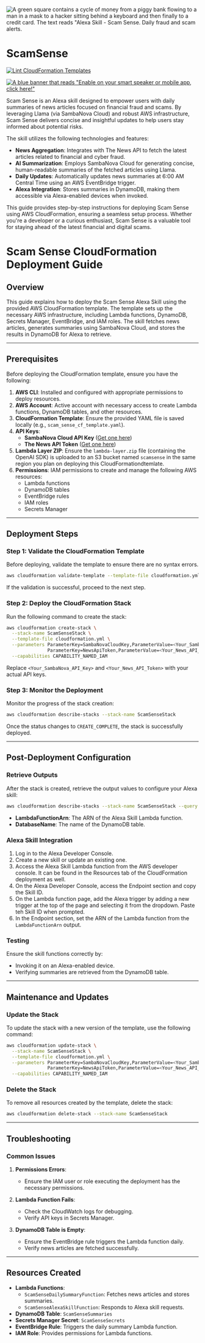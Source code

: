 ![A green square contains a cycle of money from a piggy bank flowing to a man in a mask to a hacker sitting behind a keyboard and then finally to a credit card. The text reads "Alexa Skill - Scam Sense. Daily fraud and scam alerts.](assets/ScamSense.png)
# ScamSense
[![Lint CloudFormation Templates](https://github.com/kevinl95/ScamSense/actions/workflows/main.yml/badge.svg)](https://github.com/kevinl95/ScamSense/actions/workflows/main.yml)

[![A blue banner that reads "Enable on your smart speaker or mobile app, click here!"](assets/install.png)](https://www.amazon.com/dp/B0DRPRHXNF/)

Scam Sense is an Alexa skill designed to empower users with daily summaries of news articles focused on financial fraud and scams. By leveraging Llama (via SambaNova Cloud) and robust AWS infrastructure, Scam Sense delivers concise and insightful updates to help users stay informed about potential risks.

The skill utilizes the following technologies and features:

- **News Aggregation**: Integrates with The News API to fetch the latest articles related to financial and cyber fraud.
- **AI Summarization**: Employs SambaNova Cloud for generating concise, human-readable summaries of the fetched articles using Llama.
- **Daily Updates**: Automatically updates news summaries at 6:00 AM Central Time using an AWS EventBridge trigger.
- **Alexa Integration**: Stores summaries in DynamoDB, making them accessible via Alexa-enabled devices when invoked.

This guide provides step-by-step instructions for deploying Scam Sense using AWS CloudFormation, ensuring a seamless setup process. Whether you're a developer or a curious enthusiast, Scam Sense is a valuable tool for staying ahead of the latest financial and digital scams.


# Scam Sense CloudFormation Deployment Guide

## Overview
This guide explains how to deploy the Scam Sense Alexa Skill using the provided AWS CloudFormation template. The template sets up the necessary AWS infrastructure, including Lambda functions, DynamoDB, Secrets Manager, EventBridge, and IAM roles. The skill fetches news articles, generates summaries using SambaNova Cloud, and stores the results in DynamoDB for Alexa to retrieve.

---

## Prerequisites
Before deploying the CloudFormation template, ensure you have the following:

1. **AWS CLI**: Installed and configured with appropriate permissions to deploy resources.
2. **AWS Account**: Active account with necessary access to create Lambda functions, DynamoDB tables, and other resources.
3. **CloudFormation Template**: Ensure the provided YAML file is saved locally (e.g., `scam_sense_cf_template.yaml`).
4. **API Keys**:
   - **SambaNova Cloud API Key** ([Get one here](https://sambanova.ai/))
   - **The News API Token** ([Get one here](https://www.thenewsapi.com))
5. **Lambda Layer ZIP**: Ensure the `lambda-layer.zip` file (containing the OpenAI SDK) is uploaded to an S3 bucket named `scamsense` in the same region you plan on deploying this CloudFormationdtemlate.
6. **Permissions**: IAM permissions to create and manage the following AWS resources:
   - Lambda functions
   - DynamoDB tables
   - EventBridge rules
   - IAM roles
   - Secrets Manager

---

## Deployment Steps

### Step 1: Validate the CloudFormation Template
Before deploying, validate the template to ensure there are no syntax errors.
```bash
aws cloudformation validate-template --template-file cloudformation.yml
```
If the validation is successful, proceed to the next step.

### Step 2: Deploy the CloudFormation Stack
Run the following command to create the stack:
```bash
aws cloudformation create-stack \
  --stack-name ScamSenseStack \
  --template-file cloudformation.yml \
  --parameters ParameterKey=SambaNovaCloudKey,ParameterValue=<Your_SambaNova_API_Key> \
               ParameterKey=NewsApiToken,ParameterValue=<Your_News_API_Token> \
  --capabilities CAPABILITY_NAMED_IAM
```
Replace `<Your_SambaNova_API_Key>` and `<Your_News_API_Token>` with your actual API keys.

### Step 3: Monitor the Deployment
Monitor the progress of the stack creation:
```bash
aws cloudformation describe-stacks --stack-name ScamSenseStack
```
Once the status changes to `CREATE_COMPLETE`, the stack is successfully deployed.

---

## Post-Deployment Configuration

### Retrieve Outputs
After the stack is created, retrieve the output values to configure your Alexa skill:
```bash
aws cloudformation describe-stacks --stack-name ScamSenseStack --query "Stacks[0].Outputs"
```
- **LambdaFunctionArn**: The ARN of the Alexa Skill Lambda function.
- **DatabaseName**: The name of the DynamoDB table.

### Alexa Skill Integration
1. Log in to the Alexa Developer Console.
2. Create a new skill or update an existing one.
3. Access the Alexa Skill Lambda function from the AWS developer console. It can be found in the Resources tab of the CloudFormation deployment as well.
4. On the Alexa Developer Console, access the Endpoint section and copy the Skill ID.
5. On the Lambda function page, add the Alexa trigger by adding a new trigger at the top of the page and selecting it from the dropdown. Paste teh Skill ID when prompted.
5. In the Endpoint section, set the ARN of the Lambda function from the `LambdaFunctionArn` output.

### Testing
Ensure the skill functions correctly by:
- Invoking it on an Alexa-enabled device.
- Verifying summaries are retrieved from the DynamoDB table.

---

## Maintenance and Updates

### Update the Stack
To update the stack with a new version of the template, use the following command:
```bash
aws cloudformation update-stack \
  --stack-name ScamSenseStack \
  --template-file cloudformation.yml \
  --parameters ParameterKey=SambaNovaCloudKey,ParameterValue=<Your_SambaNova_API_Key> \
               ParameterKey=NewsApiToken,ParameterValue=<Your_News_API_Token> \
  --capabilities CAPABILITY_NAMED_IAM
```

### Delete the Stack
To remove all resources created by the template, delete the stack:
```bash
aws cloudformation delete-stack --stack-name ScamSenseStack
```

---

## Troubleshooting

### Common Issues
1. **Permissions Errors**:
   - Ensure the IAM user or role executing the deployment has the necessary permissions.

2. **Lambda Function Fails**:
   - Check the CloudWatch logs for debugging.
   - Verify API keys in Secrets Manager.

3. **DynamoDB Table is Empty**:
   - Ensure the EventBridge rule triggers the Lambda function daily.
   - Verify news articles are fetched successfully.

---

## Resources Created
- **Lambda Functions**:
  - `ScamSenseDailySummaryFunction`: Fetches news articles and stores summaries.
  - `ScamSenseAlexaSkillFunction`: Responds to Alexa skill requests.
- **DynamoDB Table**: `ScamSenseSummaries`
- **Secrets Manager Secret**: `ScamSenseSecrets`
- **EventBridge Rule**: Triggers the daily summary Lambda function.
- **IAM Role**: Provides permissions for Lambda functions.

